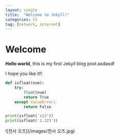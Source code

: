 ```yaml
---
layout: single
title:  "Welcome to Jekyll!"
categories: CS
tag: [network, internet]
---
```


# Welcome

**Hello world**, this is my first Jekyll blog post.asdasdf

I hope you like it!!

```python
def isfloat(num):
    try:
        float(num)
        return True
    except ValueError:
        return False

print(isfloat('s12'))
print(isfloat('1.123'))
```

![천사 오즈](/images/천사 오즈.jpg)